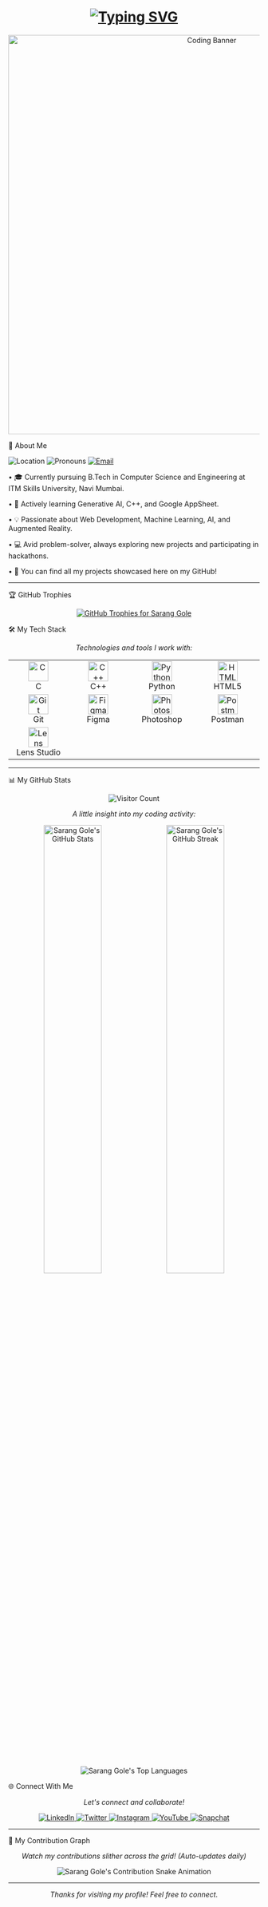 <!-- Start README -->

<h1 align="center">
  <a href="https://github.com/Saranggole9106">
    <img src="https://readme-typing-svg.herokuapp.com?font=FiraCode&size=35&pause=1000&color=30A46C&center=true&width=435&lines=Hi+there+%F0%9F%91%8B%2C+I'm+Sarang+Gole!" alt="Typing SVG" />
  </a>
</h1>

<div align="center">
  <img src="https://github.com/user-attachments/assets/24c288ad-ac07-48ed-9caf-f6331a872611" alt="Coding Banner" width="800"/>
</div>

🚀 About Me

<p align="left">
  <img src="https://img.shields.io/badge/Location-Navi%20Mumbai-blue?style=for-the-badge&logo=googlemaps" alt="Location"/>
  <img src="https://img.shields.io/badge/Pronouns-He%2FHim-blue?style=for-the-badge" alt="Pronouns"/>
  <a href="mailto:saranggole9106@gmail.com">
    <img src="https://img.shields.io/badge/Email-saranggole9106@gmail.com-red?style=for-the-badge&logo=gmail" alt="Email"/>
  </a>
</p>

•
🎓 Currently pursuing B.Tech in Computer Science and Engineering at ITM Skills University, Navi Mumbai.

•
🌱 Actively learning Generative AI, C++, and Google AppSheet.

•
💡 Passionate about Web Development, Machine Learning, AI, and Augmented Reality.

•
💻 Avid problem-solver, always exploring new projects and participating in hackathons.

•
📂 You can find all my projects showcased here on my GitHub!

<hr>

🏆 GitHub Trophies

<p align="center">
  <a href="https://github.com/ryo-ma/github-profile-trophy">
    <img src="https://github-profile-trophy.vercel.app/?username=Saranggole9106&theme=radical&margin-w=15&margin-h=15" alt="GitHub Trophies for Sarang Gole" />
  </a>
</p>

🛠️ My Tech Stack

<p align="center">
  <i>Technologies and tools I work with:</i>
</p>

<table align="center">
  <tr>
    <td align="center" width="150">
      <img src="https://cdn.jsdelivr.net/gh/devicons/devicon/icons/c/c-original.svg" width="40" height="40" alt="C" />
      <br>C
    </td>
    <td align="center" width="150">
      <img src="https://cdn.jsdelivr.net/gh/devicons/devicon/icons/cplusplus/cplusplus-original.svg" width="40" height="40" alt="C++" />
      <br>C++
    </td>
    <td align="center" width="150">
      <img src="https://cdn.jsdelivr.net/gh/devicons/devicon/icons/python/python-original.svg" width="40" height="40" alt="Python" />
      <br>Python
    </td>
    <td align="center" width="150">
      <img src="https://cdn.jsdelivr.net/gh/devicons/devicon/icons/html5/html5-original.svg" width="40" height="40" alt="HTML5" />
      <br>HTML5
    </td>
  </tr>
  <tr>
    <td align="center" width="150">
      <img src="https://cdn.jsdelivr.net/gh/devicons/devicon/icons/git/git-original.svg" width="40" height="40" alt="Git" />
      <br>Git
    </td>
    <td align="center" width="150">
      <img src="https://cdn.jsdelivr.net/gh/devicons/devicon/icons/figma/figma-original.svg" width="40" height="40" alt="Figma" />
      <br>Figma
    </td>
    <td align="center" width="150">
      <img src="https://cdn.jsdelivr.net/gh/devicons/devicon/icons/photoshop/photoshop-plain.svg" width="40" height="40" alt="Photoshop" />
      <br>Photoshop
    </td>
    <td align="center" width="150">
      <img src="https://www.vectorlogo.zone/logos/getpostman/getpostman-icon.svg" width="40" height="40" alt="Postman" />
      <br>Postman
    </td>
  </tr>
  <tr>
    <td align="center" width="150">
      <img src="https://taiwebs.com/upload/icon2/snapchat-lens-studio-icon220-220.png" width="40" height="40" alt="Lens Studio" />
      <br>Lens Studio
    </td>
    <td align="center" width="150">
      <!-- Placeholder for future tech -->
    </td>
    <td align="center" width="150">
      <!-- Placeholder for future tech -->
    </td>
    <td align="center" width="150">
      <!-- Placeholder for future tech -->
    </td>
  </tr>
</table>

<hr>

📊 My GitHub Stats

<p align="center">
  <img src="https://profile-counter.glitch.me/Saranggole9106/count.svg" alt="Visitor Count" />
</p>

<p align="center">
  <i>A little insight into my coding activity:</i>
</p>

<p align="center">
  <img width="48%" src="https://github-readme-stats.vercel.app/api?username=Saranggole9106&show_icons=true&theme=radical&hide_border=true&count_private=true" alt="Sarang Gole's GitHub Stats" />
  <img width="48%" src="https://github-readme-streak-stats.herokuapp.com/?user=Saranggole9106&theme=radical&hide_border=true" alt="Sarang Gole's GitHub Streak" />
</p>

<p align="center">
  <img src="https://github-readme-stats.vercel.app/api/top-langs/?username=Saranggole9106&layout=compact&theme=radical&hide_border=true&langs_count=8" alt="Sarang Gole's Top Languages" />
</p>

🌐 Connect With Me

<p align="center">
  <i>Let's connect and collaborate!</i>
</p>

<p align="center">
  <a href="https://linkedin.com/in/sarang-gole-43042831b" target="_blank">
    <img src="https://img.shields.io/badge/LinkedIn-0077B5?style=for-the-badge&logo=linkedin&logoColor=white" alt="LinkedIn"/>
  </a>
  <a href="https://twitter.com/SarangGole22017" target="_blank">
    <img src="https://img.shields.io/badge/Twitter-1DA1F2?style=for-the-badge&logo=twitter&logoColor=white" alt="Twitter"/>
  </a>
  <a href="https://instagram.com/saranggole9106" target="_blank">
    <img src="https://img.shields.io/badge/Instagram-E4405F?style=for-the-badge&logo=instagram&logoColor=white" alt="Instagram"/>
  </a>
  <a href="https://youtube.com/@saranggole1947" target="_blank">
    <img src="https://img.shields.io/badge/YouTube-FF0000?style=for-the-badge&logo=youtube&logoColor=white" alt="YouTube"/>
  </a>
  <a href="https://snapchat.com/add/saranggole2024" target="_blank">
    <img src="https://img.shields.io/badge/Snapchat-FFFC00?style=for-the-badge&logo=snapchat&logoColor=black" alt="Snapchat"/>
  </a>
</p>

<hr>

🐍 My Contribution Graph

<p align="center">
  <i>Watch my contributions slither across the grid! (Auto-updates daily)</i>
</p>

<p align="center">
  <!-- GitHub Snake Animation -->
  <picture>
    <source media="(prefers-color-scheme: dark)" srcset="https://raw.githubusercontent.com/Saranggole9106/Saranggole9106/output/github-contribution-grid-snake-dark.svg?palette=github-dark&color_snake=orange&color_dots=#bfd6f6,#8dbdff,#64a1f4,#4b91f1,#3c7dd9">
    <source media="(prefers-color-scheme: light)" srcset="https://raw.githubusercontent.com/Saranggole9106/Saranggole9106/output/github-contribution-grid-snake.svg">
    <img alt="Sarang Gole's Contribution Snake Animation" src="https://raw.githubusercontent.com/Saranggole9106/Saranggole9106/output/github-contribution-grid-snake.svg">
  </picture>
  <!-- End GitHub Snake Animation -->
</p>

<hr>

<p align="center">
  <i>Thanks for visiting my profile! Feel free to connect.</i>
</p>

<!-- End README -->

